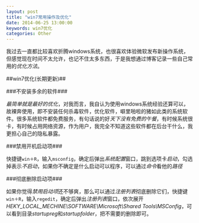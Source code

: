 ```yaml
---
layout: post
title: "win7常用操作及优化"
date: 2014-06-25 13:00:00
keywords: win7优化
categories: Other
---
```


我过去一直都比较喜欢折腾windows系统，也很喜欢体验微软发布新操作系统，但感觉现在时间不太允许，也记不住太多东西，于是我想通过博客记录一些自己常用的*优化方法*。

##win7优化(长期更新)##

###不安装多余的软件###

*最简单就是最好的优化*，对我而言，我自认为使用windows系统经验还算可以，故裸奔使用，即不安装任何杀毒软件，优化软件，噼里啪啦的猪如此类的系统软件。很多系统软件都免费服务，有句话说的好*天下没有免费的午餐*，有时候系统很卡，有时候占用网络资源，作为用户，我完全不知道这些软件都在后台干什么，我更担心自己的隐私暴露。

###禁用开机启动项###
	
快捷键`win＋R`，输入`msconfig`，确定后弹出*系统配置*窗口，跳到选项卡*启动*，勾选掉表示*不启动*，如果你不确定是什么启动可以程序，可以通过*命令*看他的*路径*

###彻底删除启动项###		

如果你觉得*禁用启动项*还不够爽，那么可以通过*注册列表*彻底删除它们，快捷键`win＋R`，输入`regedit`，确定后弹出*注册列表*窗口，依次展开*HEKY_LOCAL_MECHINE\SOFTWARE\Microsoft\Shared Tools\MSConfig*，可以看到目录*startupreg*和*startupfolder*，把不需要的删除即可。